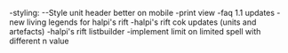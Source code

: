 -styling:
--Style unit header better on mobile
-print view
-faq 1.1 updates
-new living legends for halpi's rift
-halpi's rift cok updates (units and artefacts)
-halpi's rift listbuilder
-implement limit on limited spell with different n value
